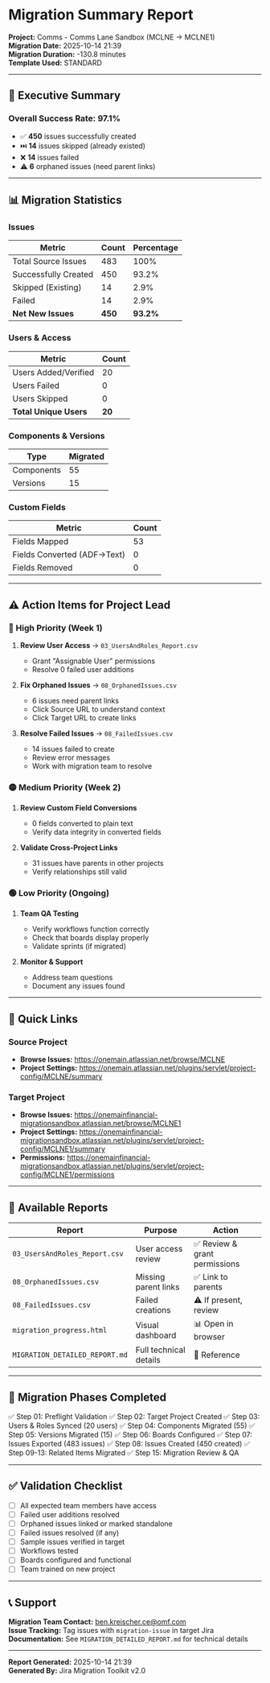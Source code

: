 # Migration Summary Report

**Project:** Comms  - Comms Lane Sandbox (MCLNE → MCLNE1)  
**Migration Date:** 2025-10-14 21:39  
**Migration Duration:** -130.8 minutes  
**Template Used:** STANDARD

---

## 🎯 Executive Summary

### Overall Success Rate: **97.1%**

- ✅ **450** issues successfully created
- ⏭️ **14** issues skipped (already existed)
- ❌ **14** issues failed
- ⚠️ **6** orphaned issues (need parent links)

---

## 📊 Migration Statistics

### Issues
| Metric | Count | Percentage |
|--------|-------|------------|
| Total Source Issues | 483 | 100% |
| Successfully Created | 450 | 93.2% |
| Skipped (Existing) | 14 | 2.9% |
| Failed | 14 | 2.9% |
| **Net New Issues** | **450** | **93.2%** |

### Users & Access
| Metric | Count |
|--------|-------|
| Users Added/Verified | 20 |
| Users Failed | 0 |
| Users Skipped | 0 |
| **Total Unique Users** | **20** |

### Components & Versions
| Type | Migrated |
|------|----------|
| Components | 55 |
| Versions | 15 |

### Custom Fields
| Metric | Count |
|--------|-------|
| Fields Mapped | 53 |
| Fields Converted (ADF→Text) | 0 |
| Fields Removed | 0 |

---

## ⚠️ Action Items for Project Lead

### 🔴 High Priority (Week 1)
1. **Review User Access** → `03_UsersAndRoles_Report.csv`
   - Grant "Assignable User" permissions
   - Resolve 0 failed user additions

2. **Fix Orphaned Issues** → `08_OrphanedIssues.csv`
   - 6 issues need parent links
   - Click Source URL to understand context
   - Click Target URL to create links

3. **Resolve Failed Issues** → `08_FailedIssues.csv`
   - 14 issues failed to create
   - Review error messages
   - Work with migration team to resolve

### 🟡 Medium Priority (Week 2)
1. **Review Custom Field Conversions**
   - 0 fields converted to plain text
   - Verify data integrity in converted fields

2. **Validate Cross-Project Links**
   - 31 issues have parents in other projects
   - Verify relationships still valid

### 🟢 Low Priority (Ongoing)
1. **Team QA Testing**
   - Verify workflows function correctly
   - Check that boards display properly
   - Validate sprints (if migrated)

2. **Monitor & Support**
   - Address team questions
   - Document any issues found

---

## 🔗 Quick Links

### Source Project
- **Browse Issues:** https://onemain.atlassian.net/browse/MCLNE
- **Project Settings:** https://onemain.atlassian.net/plugins/servlet/project-config/MCLNE/summary

### Target Project
- **Browse Issues:** https://onemainfinancial-migrationsandbox.atlassian.net/browse/MCLNE1
- **Project Settings:** https://onemainfinancial-migrationsandbox.atlassian.net/plugins/servlet/project-config/MCLNE1/summary
- **Permissions:** https://onemainfinancial-migrationsandbox.atlassian.net/plugins/servlet/project-config/MCLNE1/permissions

---

## 📁 Available Reports

| Report | Purpose | Action |
|--------|---------|--------|
| `03_UsersAndRoles_Report.csv` | User access review | ✅ Review & grant permissions |
| `08_OrphanedIssues.csv` | Missing parent links | ✅ Link to parents |
| `08_FailedIssues.csv` | Failed creations | ⚠️ If present, review |
| `migration_progress.html` | Visual dashboard | 📊 Open in browser |
| `MIGRATION_DETAILED_REPORT.md` | Full technical details | 📖 Reference |

---

## 🎯 Migration Phases Completed

✅ Step 01: Preflight Validation
✅ Step 02: Target Project Created
✅ Step 03: Users & Roles Synced (20 users)
✅ Step 04: Components Migrated (55)
✅ Step 05: Versions Migrated (15)
✅ Step 06: Boards Configured
✅ Step 07: Issues Exported (483 issues)
✅ Step 08: Issues Created (450 created)
✅ Step 09-13: Related Items Migrated
✅ Step 15: Migration Review & QA

---

## ✅ Validation Checklist

- [ ] All expected team members have access
- [ ] Failed user additions resolved
- [ ] Orphaned issues linked or marked standalone
- [ ] Failed issues resolved (if any)
- [ ] Sample issues verified in target
- [ ] Workflows tested
- [ ] Boards configured and functional
- [ ] Team trained on new project

---

## 📞 Support

**Migration Team Contact:** ben.kreischer.ce@omf.com  
**Issue Tracking:** Tag issues with `migration-issue` in target Jira  
**Documentation:** See `MIGRATION_DETAILED_REPORT.md` for technical details

---

**Report Generated:** 2025-10-14 21:39  
**Generated By:** Jira Migration Toolkit v2.0


